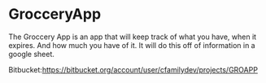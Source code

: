 # GrocceryApp

The Groccery App is an app that will keep track of what you have, when it expires. And how much you have of it. It will do this off of information in a google sheet.

Bitbucket:https://bitbucket.org/account/user/cfamilydev/projects/GROAPP
